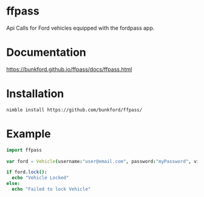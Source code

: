 # ffpass
Api Calls for Ford vehicles equipped with the fordpass app.

# Documentation
https://bunkford.github.io/ffpass/docs/ffpass.html

# Installation

`nimble install https://github.com/bunkford/ffpass/`

# Example

```nim
import ffpass
  
var ford = Vehicle(username:"user@email.com", password:"myPassword", vin:"1FT#############")

if ford.lock():
  echo "Vehicle Locked"
else:
  echo "Failed to lock Vehicle"
```
